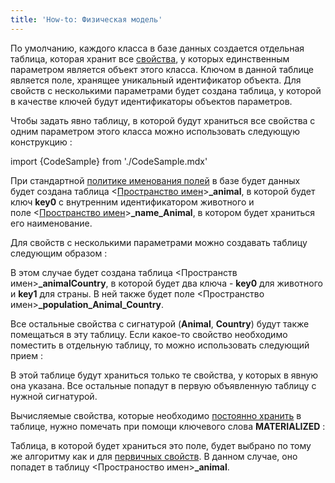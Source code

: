 ```yaml
---
title: 'How-to: Физическая модель'
---
```


По умолчанию, каждого класса в базе данных создается отдельная таблица, которая хранит все [свойства](Свойства.md), у которых единственным параметром является объект этого класса. Ключом в данной таблице является поле, хранящее уникальный идентификатор объекта. Для свойств с несколькими параметрами будет создана таблица, у которой в качестве ключей будут идентификаторы объектов параметров.

Чтобы задать явно таблицу, в которой будут храниться все свойства с одним параметром этого класса можно использовать следующую конструкцию :

import {CodeSample} from './CodeSample.mdx'

<CodeSample url="https://ru-documentation.lsfusion.org/sample?file=UseCaseDBModel&block=sample1"/>

При стандартной [политике именования полей](Таблицы.md#именование-полей) в базе будет данных будет создана таблица <[Пространство имен](Именование.md)\>**\_animal**, в которой будет ключ **key0** с внутренним идентификатором животного и поле <[Пространство имен](Именование.md)\>**\_name\_Animal**, в котором будет храниться его наименование.

Для свойств с несколькими параметрами можно создавать таблицу следующим образом :

<CodeSample url="https://ru-documentation.lsfusion.org/sample?file=UseCaseDBModel&block=sample2"/>

В этом случае будет создана таблица <Пространств имен\>**\_animalCountry**, в которой будет два ключа - **key0** для животного и **key1** для страны. В ней также будет поле <Пространство имен\>**\_population\_Animal\_Country**.

Все остальные свойства с сигнатурой (**Animal**, **Country**) будут также помещаться в эту таблицу. Если какое-то свойство необходимо поместить в отдельную таблицу, то можно использовать следующий прием :

<CodeSample url="https://ru-documentation.lsfusion.org/sample?file=UseCaseDBModel&block=sample3"/>

В этой таблице будут храниться только те свойства, у которых в явную она указана. Все остальные попадут в первую объявленную таблицу с нужной сигнатурой.

Вычисляемые свойства, которые необходимо [постоянно хранить](Материализации.md) в таблице, нужно помечать при помощи ключевого слова **MATERIALIZED** :

<CodeSample url="https://ru-documentation.lsfusion.org/sample?file=UseCaseDBModel&block=sample4"/>

Таблица, в которой будет храниться это поле, будет выбрано по тому же алгоритму как и для [первичных свойств](Первичные_свойства_DATA.md). В данном случае, оно попадет в таблицу <Пространоство имен\>**\_animal**.
